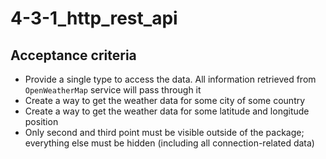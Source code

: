 # 4-3-1_http_rest_api

## Acceptance criteria

- Provide a single type to access the data. All information retrieved from `OpenWeatherMap` service will pass through it
- Create a way to get the weather data for some city of some country
- Create a way to get the weather data for some latitude and longitude position
- Only second and third point must be visible outside of the package; everything else must be hidden (including all connection-related data)
